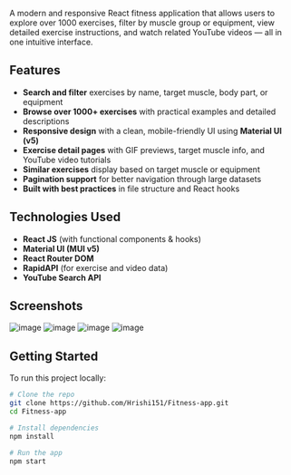 A modern and responsive React fitness application that allows users to explore over 1000 exercises, filter by muscle group or equipment, view detailed exercise instructions, and watch related YouTube videos — all in one intuitive interface.

## Features

- **Search and filter** exercises by name, target muscle, body part, or equipment
- **Browse over 1000+ exercises** with practical examples and detailed descriptions
- **Responsive design** with a clean, mobile-friendly UI using **Material UI (v5)**
- **Exercise detail pages** with GIF previews, target muscle info, and YouTube video tutorials
- **Similar exercises** display based on target muscle or equipment
- **Pagination support** for better navigation through large datasets
- **Built with best practices** in file structure and React hooks

## Technologies Used

- **React JS** (with functional components & hooks)
- **Material UI (MUI v5)**
- **React Router DOM**
- **RapidAPI** (for exercise and video data)
- **YouTube Search API**

## Screenshots

![image](https://github.com/user-attachments/assets/5f6023e3-e061-4792-b303-2068e6278ef9)
![image](https://github.com/user-attachments/assets/2d55fcba-0215-48d0-9f6f-6fdc03e33620)
![image](https://github.com/user-attachments/assets/77808de1-c660-4bd8-992b-0c09507aa0c4)
![image](https://github.com/user-attachments/assets/e6ad6872-574c-490b-9be5-92ffb7b2a67d)





## Getting Started

To run this project locally:

```bash
# Clone the repo
git clone https://github.com/Hrishi151/Fitness-app.git
cd Fitness-app

# Install dependencies
npm install

# Run the app
npm start
